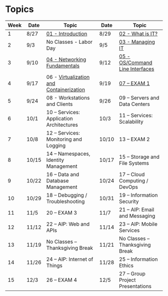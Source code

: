 # Topics

| Week  | Date | Topic | Date | Topic |  
| ------------- | ------------- | ------------- | ------------- | ------------- |
| 1 | 8/27 | [01 - Introduction](01.md) | 8/29 | [02 - What is IT?](02.md) |
| 2 | 9/3 | No Classes - Labor Day | 9/5 | [03 - Managing IT](03.md) |
| 3 | 9/10 | [04 - Networking Fundamentals](04.md) | 9/12 | [05 - OS/Command Line Interfaces](05.md) |
| 4	| 9/17 | 06 - [Virtualization and Containerization](06.md) | 9/19 | [07 – EXAM 1](07.md) | 
| 5	| 9/24 | 08 - Workstations and Clients | 9/26 | 09 – Servers and Data Centers | 
| 6	| 10/1 | 10 – Services: Application Architectures | 10/3 | 11 – Services: Scalability | 
| 7	| 10/8 | 12 – Services: Monitoring and Logging | 10/10 | 13 – EXAM 2 | 
| 8	| 10/15 | 14 – Namespaces, Identity Management | 10/17 | 15 – Storage and File Systems | 
| 9	| 10/22 | 16 – Data and Database Management | 10/24 | 17 – Cloud Computing / DevOps | 
| 10 | 10/29 | 18 – Debugging / Troubleshooting | 10/31 | 19 – Information Security | 
| 11 | 11/5 | 20 – EXAM 3 | 11/7 | 21 – AIP: Email and Messaging | 
| 12 | 11/12 | 22 – AIP: Web and APIs | 11/14 | 23 – AIP: Mobile Services | 
| 13 | 11/19 | No Classes – Thanksgiving Break | 11/21 | No Classes – Thanksgiving Break | 
| 14 | 11/26 | 24 – AIP: Internet of Things | 11/28 | 25 – Information Ethics | 
| 15 | 12/3 | 26 – EXAM 4 | 12/5 | 27 – Group Project Presentations | 
